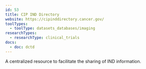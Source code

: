 ```yaml
---
id: 53
title: CIP IND Directory
website: https://cipinddirectory.cancer.gov/
toolTypes:
  - toolType: datasets_databases/imaging
researchTypes:
  - researchType: clinical_trials
docs:
  - doc: dctd
---
```

A centralized resource to facilitate the sharing of IND information.
